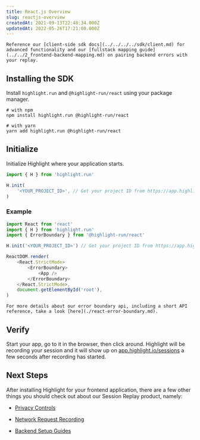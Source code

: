 ```yaml
---
title: React.js Overview
slug: reactjs-overview
createdAt: 2021-09-13T22:48:34.000Z
updatedAt: 2022-05-26T17:21:00.000Z
---
```


```hint
Reference our [client-side sdk docs](../../../../sdk/client.md) for advanced functionality and our [fullstack mapping guide](../../2_frontend-backend-mapping.md) on pairing backend errors with your replay.
```
## Installing the SDK

Install `highlight.run` and `@highlight-run/react` using your package manager.

```shell
# with npm
npm install highlight.run @highlight-run/react

# with yarn
yarn add highlight.run @highlight-run/react
```

## Initialize

Initialize Highlight where your application starts.

```typescript
import { H } from 'highlight.run'

H.init(
	'<YOUR_PROJECT_ID>', // Get your project ID from https://app.highlight.io/setup
)
```

### Example

```typescript
import React from 'react'
import { H } from 'highlight.run'
import { ErrorBoundary } from '@highlight-run/react'

H.init('<YOUR_PROJECT_ID>') // Get your project ID from https://app.highlight.io/setup

ReactDOM.render(
	<React.StrictMode>
		<ErrorBoundary>
			<App />
		</ErrorBoundary>
	</React.StrictMode>,
	document.getElementById('root'),
)
```

```hint
For more details about our error boundary api, including a short API reference, take a look [here](./react-error-boundary.md).
```

## Verify

Start your app, go to it in the browser, then click around. Highlight will be recording your session and it will show up on [app.highlight.io/sessions](https://app.highlight/sessions) a few seconds after recording has started.

## Next Steps

After installing Highlight for your frontend application, there are a few other things you should check out about our Session Replay product, namely:

- [Privacy Controls](../../../6_product-features/1_session-replay/privacy.md)

- [Network Request Recording](../../../6_product-features/1_session-replay/recording-network-requests-and-responses.md)

- [Backend Setup Guides](../../backend-sdk/backend-sdk-overview.md)
